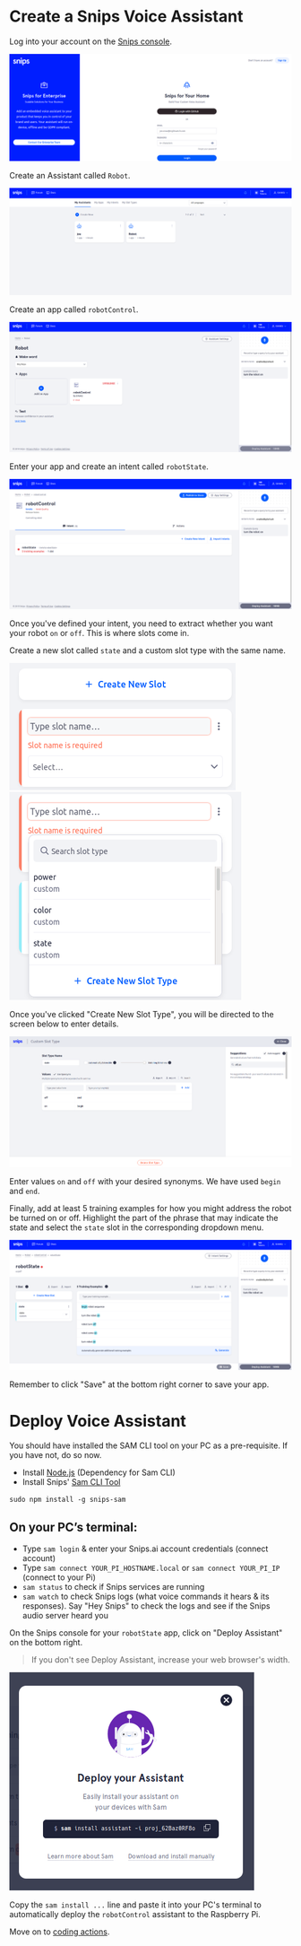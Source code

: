 # Create a Snips Voice Assistant
Log into your account on the [Snips console](https://console.snips.ai).

![](images/login.png)

Create an Assistant called `Robot`.

![](images/assistant.png)

Create an app called `robotControl`.

![](images/app.png)

Enter your app and create an intent called `robotState`.

![](images/intent.png)

Once you've defined your intent, you need to extract whether you want your robot `on` or `off`. This is where slots come in.

Create a new slot called `state` and a custom slot type with the same name.

![](images/slot.png)
![](images/slot_type.png)

Once you've clicked "Create New Slot Type", you will be directed to the screen below to enter details.

![](images/new_slot_type.png)

Enter values `on` and `off` with your desired synonyms. We have used `begin` and `end`.

Finally, add at least 5 training examples for how you might address the robot be turned on or off. Highlight the part of the phrase that may indicate the state and select the `state` slot in the corresponding dropdown menu.

![](images/edit_intent.png)

Remember to click "Save" at the bottom right corner to save your app.

# Deploy Voice Assistant

You should have installed the SAM CLI tool on your PC as a pre-requisite. If you have not, do so now.
- Install [Node.js](https://nodejs.org) (Dependency for Sam CLI)
- Install Snips' [Sam CLI Tool](https://docs.snips.ai/getting-started/quick-start-raspberry-pi#step-3-install-the-snips-platform)
```
sudo npm install -g snips-sam
```

## On your PC’s terminal:
- Type `sam login` & enter your Snips.ai account credentials (connect account)
- Type `sam connect YOUR_PI_HOSTNAME.local` or `sam connect YOUR_PI_IP` (connect to your Pi)
- `sam status` to check if Snips services are running
- `sam watch` to check Snips logs (what voice commands it hears & its responses). Say "Hey Snips" to check the logs and see if the Snips audio server heard you

On the Snips console for your `robotState` app, click on "Deploy Assistant" on the bottom right.
> If you don't see Deploy Assistant, increase your web browser's width.

![](images/deploy_assistant.png)

Copy the `sam install ...` line and paste it into your PC's terminal to automatically deploy the `robotControl` assistant to the Raspberry Pi.

Move on to [coding actions](voice_to_actions.md).